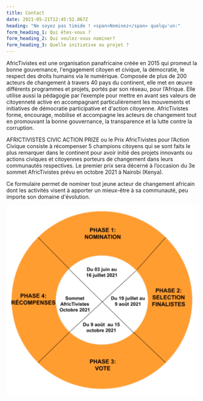 ```yaml
---
title: Contact
date: 2021-05-21T12:45:52.867Z
heading: "Ne soyez pas timide ! <span>Nominez</span> quelqu'un:"
form_heading_1: Qui êtes-vous ?
form_heading_2: Qui voulez-vous nominer?
form_heading_3: Quelle initiative ou projet ?
---
```


AfricTivistes est une organisation panafricaine créée en 2015 qui promeut la bonne gouvernance, l'engagement citoyen et
civique, la démocratie, le respect des droits humains via le numérique. Composée de plus de 200 acteurs de changement à
travers 40 pays du continent, elle met en œuvre différents programmes et projets, portés par son réseau, pour l’Afrique.
Elle utilise aussi la pédagogie par l’exemple pour mettre en avant ses valeurs de citoyenneté active en accompagnant
particulièrement les mouvements et initiatives de démocratie participative et d'action citoyenne. AfricTivistes forme,
encourage, mobilise et accompagne les acteurs de changement tout en promouvant la bonne gouvernance, la transparence et
la lutte contre la corruption.

AFRICTIVISTES CIVIC ACTION PRIZE ou le Prix AfricTivistes pour l’Action Civique consiste à récompenser 5 champions
citoyens qui se sont faits le plus remarquer dans le continent pour avoir initié des projets innovants ou actions
civiques et citoyennes porteurs de changement dans leurs communautés respectives. Le premier prix sera décerné à
l’occasion du 3e sommet AfricTivistes prévu en octobre 2021 à Nairobi (Kenya).

Ce formulaire permet de nominer tout jeune acteur de changement africain dont les activités visent à apporter un
mieux-être à sa communauté, peu importe son domaine d'évolution.


![Processus de sélection AfricTivistes Prize](/images/diagrammeFR.png)